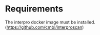 

# Requirements
The interpro docker image must be installed. (https://github.com/cmbi/interproscan)

